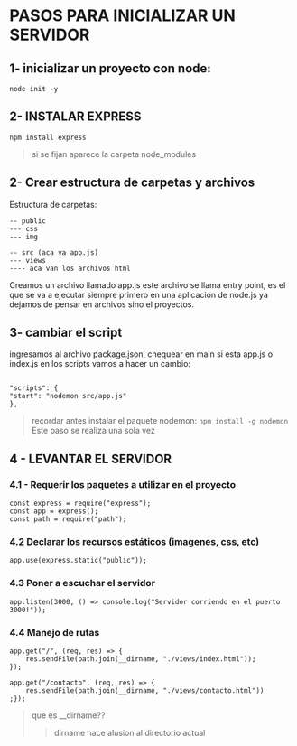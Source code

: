 # PASOS PARA INICIALIZAR UN SERVIDOR

## 1- inicializar un proyecto con node:

`node init -y`

## 2- INSTALAR EXPRESS

`npm install express`

> si se fijan aparece la carpeta node_modules

## 2- Crear estructura de carpetas y archivos

Estructura de carpetas:

```
-- public
--- css
--- img

-- src (aca va app.js)
--- views
---- aca van los archivos html
```

Creamos un archivo llamado app.js
este archivo se llama entry point, es el que se va a ejecutar siempre
primero en una aplicación de node.js
ya dejamos de pensar en archivos sino el proyectos.

## 3- cambiar el script

ingresamos al archivo package.json, chequear en main si esta app.js o index.js en los scripts vamos a hacer un cambio:

<pre><code>
"scripts": {
"start": "nodemon src/app.js"
},
</code></pre>

> recordar antes instalar el paquete nodemon: `npm install -g nodemon`
> Este paso se realiza una sola vez

## 4 - LEVANTAR EL SERVIDOR

### 4.1 - Requerir los paquetes a utilizar en el proyecto

```
const express = require("express");
const app = express();
const path = require("path");
```

### 4.2 Declarar los recursos estáticos (imagenes, css, etc)

`app.use(express.static("public"));`

### 4.3 Poner a escuchar el servidor

```
app.listen(3000, () => console.log("Servidor corriendo en el puerto 3000!"));
```

### 4.4 Manejo de rutas

```
app.get("/", (req, res) => {
    res.sendFile(path.join(__dirname, "./views/index.html"));
});
```

```
app.get("/contacto", (req, res) => {
    res.sendFile(path.join(__dirname, "./views/contacto.html"))
;});
```

> que es \_\_dirname??
>
> > dirname hace alusion al directorio actual
